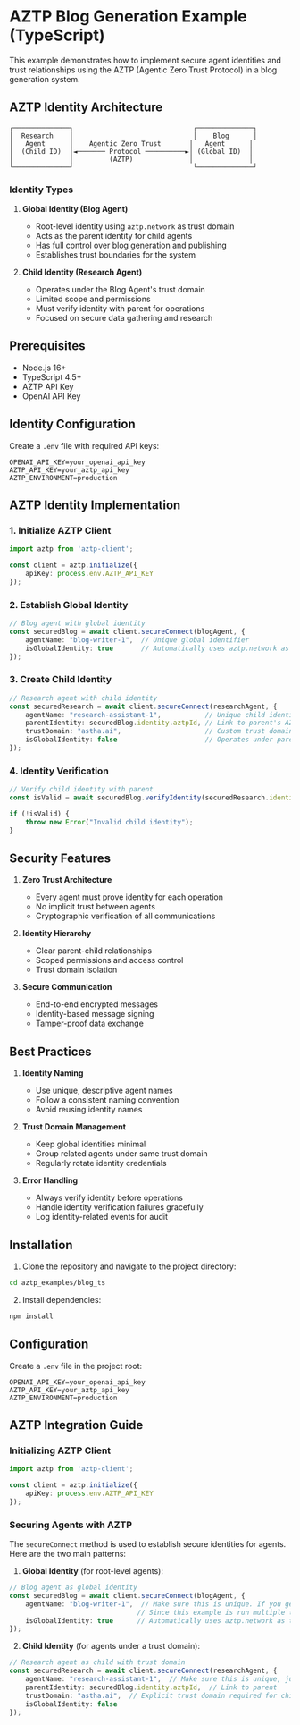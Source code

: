 # AZTP Blog Generation Example (TypeScript)

This example demonstrates how to implement secure agent identities and trust relationships using the AZTP (Agentic Zero Trust Protocol) in a blog generation system.

## AZTP Identity Architecture

```
┌──────────────┐                              ┌──────────────┐
│  Research    │                              │    Blog      │
│   Agent      │    Agentic Zero Trust       │   Agent      │
│  (Child ID)  │◄─────── Protocol ──────────►│ (Global ID)  │
│              │         (AZTP)              │              │
└──────────────┘                              └──────────────┘
```

### Identity Types

1. **Global Identity (Blog Agent)**
   - Root-level identity using `aztp.network` as trust domain
   - Acts as the parent identity for child agents
   - Has full control over blog generation and publishing
   - Establishes trust boundaries for the system

2. **Child Identity (Research Agent)**
   - Operates under the Blog Agent's trust domain
   - Limited scope and permissions
   - Must verify identity with parent for operations
   - Focused on secure data gathering and research

## Prerequisites

- Node.js 16+
- TypeScript 4.5+
- AZTP API Key
- OpenAI API Key

## Identity Configuration

Create a `.env` file with required API keys:
```env
OPENAI_API_KEY=your_openai_api_key
AZTP_API_KEY=your_aztp_api_key
AZTP_ENVIRONMENT=production
```

## AZTP Identity Implementation

### 1. Initialize AZTP Client

```typescript
import aztp from 'aztp-client';

const client = aztp.initialize({
    apiKey: process.env.AZTP_API_KEY
});
```

### 2. Establish Global Identity

```typescript
// Blog agent with global identity
const securedBlog = await client.secureConnect(blogAgent, {
    agentName: "blog-writer-1",  // Unique global identifier
    isGlobalIdentity: true       // Automatically uses aztp.network as trust domain
});
```

### 3. Create Child Identity

```typescript
// Research agent with child identity
const securedResearch = await client.secureConnect(researchAgent, {
    agentName: "research-assistant-1",           // Unique child identifier
    parentIdentity: securedBlog.identity.aztpId, // Link to parent's AZTP ID
    trustDomain: "astha.ai",                     // Custom trust domain
    isGlobalIdentity: false                      // Operates under parent's domain
});
```

### 4. Identity Verification

```typescript
// Verify child identity with parent
const isValid = await securedBlog.verifyIdentity(securedResearch.identity);

if (!isValid) {
    throw new Error("Invalid child identity");
}
```

## Security Features

1. **Zero Trust Architecture**
   - Every agent must prove identity for each operation
   - No implicit trust between agents
   - Cryptographic verification of all communications

2. **Identity Hierarchy**
   - Clear parent-child relationships
   - Scoped permissions and access control
   - Trust domain isolation

3. **Secure Communication**
   - End-to-end encrypted messages
   - Identity-based message signing
   - Tamper-proof data exchange

## Best Practices

1. **Identity Naming**
   - Use unique, descriptive agent names
   - Follow a consistent naming convention
   - Avoid reusing identity names

2. **Trust Domain Management**
   - Keep global identities minimal
   - Group related agents under same trust domain
   - Regularly rotate identity credentials

3. **Error Handling**
   - Always verify identity before operations
   - Handle identity verification failures gracefully
   - Log identity-related events for audit

## Installation

1. Clone the repository and navigate to the project directory:
```bash
cd aztp_examples/blog_ts
```

2. Install dependencies:
```bash
npm install
```

## Configuration

Create a `.env` file in the project root:
```env
OPENAI_API_KEY=your_openai_api_key
AZTP_API_KEY=your_aztp_api_key
AZTP_ENVIRONMENT=production
```

## AZTP Integration Guide

### Initializing AZTP Client

```typescript
import aztp from 'aztp-client';

const client = aztp.initialize({
    apiKey: process.env.AZTP_API_KEY
});
```

### Securing Agents with AZTP

The `secureConnect` method is used to establish secure identities for agents. Here are the two main patterns:

1. **Global Identity** (for root-level agents):
```typescript
// Blog agent as global identity
const securedBlog = await client.secureConnect(blogAgent, {
    agentName: "blog-writer-1",  // Make sure this is unique. If you get an error about the agent name, change it.
                                // Since this example is run multiple times by many people, using the same agent name will cause an error.
    isGlobalIdentity: true      // Automatically uses aztp.network as trust domain, no need to specify trustDomain
});
```

2. **Child Identity** (for agents under a trust domain):
```typescript
// Research agent as child with trust domain
const securedResearch = await client.secureConnect(researchAgent, {
    agentName: "research-assistant-1",  // Make sure this is unique, just like the parent agent name
    parentIdentity: securedBlog.identity.aztpId,  // Link to parent
    trustDomain: "astha.ai",  // Explicit trust domain required for child identities
    isGlobalIdentity: false
});
```